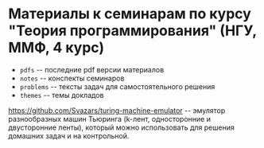 # Материалы к семинарам по курсу "Теория программирования" (НГУ, ММФ, 4 курс)

- `pdfs` -- последние pdf версии материалов
- `notes` -- конспекты семинаров
- `problems` -- тексты задач для самостоятельного решения
- `themes` -- темы докладов

https://github.com/Svazars/turing-machine-emulator -- эмулятор разнообразных машин Тьюринга (k-лент, односторонние и двусторонние ленты), который можно использовать для решения домашних задач и на контрольной.

